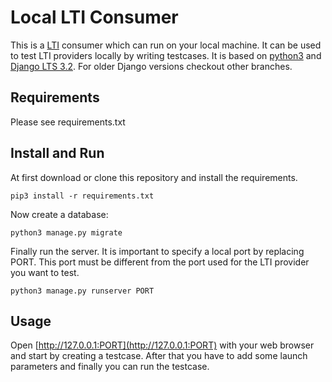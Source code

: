 # Local LTI Consumer
This is a [LTI](https://www.imsglobal.org/activity/learning-tools-interoperability) consumer which can run 
on your local machine. It can be used to test LTI providers locally by writing testcases. 
It is based on [python3](https://www.python.org/) and [Django LTS 3.2](https://www.djangoproject.com/).
For older Django versions checkout other branches. 

## Requirements
Please see requirements.txt

## Install and Run
At first download or clone this repository and install the requirements.

```
pip3 install -r requirements.txt
```

Now create a database:

```
python3 manage.py migrate
```

Finally run the server. It is important to specify a local port by replacing PORT. This port 
must be different from the port used for the LTI provider you want to test.

```
python3 manage.py runserver PORT
```

## Usage
Open [http://127.0.0.1:PORT](http://127.0.0.1:PORT) with your web browser and start by creating a testcase. 
After that you have to add some launch parameters and finally you can run the testcase.
